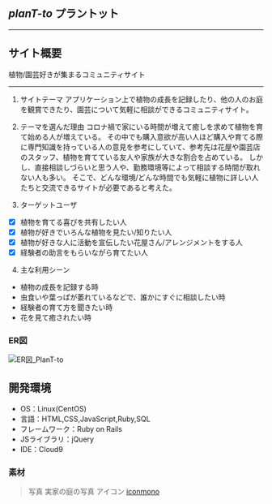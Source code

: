 ## *planT-to* プラントット
***

## サイト概要
 植物/園芸好きが集まるコミュニティサイト
 
 ___
1. サイトテーマ
アプリケーション上で植物の成長を記録したり、他の人のお庭を観賞できたり、園芸について気軽に相談ができるコミュニティサイト。

2. テーマを選んだ理由
コロナ禍で家にいる時間が増えて癒しを求めて植物を育て始める人が増えている。  その中でも購入意欲が高い人ほど購入や育てる際に専門知識を持っている人の意見を参考にしていて、参考先は花屋や園芸店のスタッフ、植物を育てている友人や家族が大きな割合を占めている。  しかし、直接相談しづらいと思う人や、勤務環境等によって相談する時間が取れない人も多い。  そこで、どんな環境/どんな時間でも気軽に植物に詳しい人たちと交流できるサイトが必要であると考えた。

3. ターゲットユーザ
- [x] 植物を育てる喜びを共有したい人
- [x] 植物が好きでいろんな植物を見たい/知りたい人
- [x] 植物が好きな人に活動を宣伝したい花屋さん/アレンジメントをする人
- [x] 経験者の助言をもらいながら育てたい人

4. 主な利用シーン
* 植物の成長を記録する時
* 虫食いや葉っぱが萎れているなどで、誰かにすぐに相談したい時
* 経験者の育て方を聞きたい時
* 花を見て癒されたい時

### ER図
![ER図_PlanT-to](https://user-images.githubusercontent.com/104881559/183317194-90cff248-2c45-4fa6-a08a-0c5b09f22534.jpg)

## 開発環境
- OS：Linux(CentOS)
- 言語：HTML,CSS,JavaScript,Ruby,SQL
- フレームワーク：Ruby on Rails
- JSライブラリ：jQuery
- IDE：Cloud9

### 素材
>写真
実家の庭の写真
>アイコン
[iconmono](https://icooon-mono.com/category/animal/page/2/)
